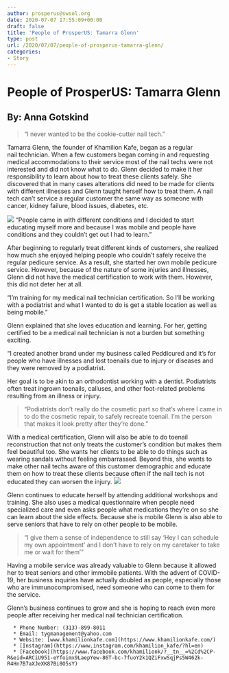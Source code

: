 ```yaml
---
author: prosperus@swsol.org
date: 2020-07-07 17:55:09+00:00
draft: false
title: 'People of ProsperUS: Tamarra Glenn'
type: post
url: /2020/07/07/people-of-prosperus-tamarra-glenn/
categories:
- Story
---
```


# People of ProsperUS: Tamarra Glenn




## By: Anna Gotskind




<blockquote>“I never wanted to be the cookie-cutter nail tech.”</blockquote>


Tamarra Glenn, the founder of Khamilion Kafe, began as a regular nail technician. When a few customers began coming in and requesting medical accommodations to their service most of the nail techs were not interested and did not know what to do. Glenn decided to make it her responsibility to learn about how to treat these clients safely. She discovered that in many cases alterations did need to be made for clients with different illnesses and Glenn taught herself how to treat them. A nail tech can’t service a regular customer the same way as someone with cancer, kidney failure, blood issues, diabetes, etc. 

![](http://localhost:1313/wp-content/uploads/2020/07/Screen-Shot-2020-07-07-at-12.40.41-PM-241x300.png)
“People came in with different conditions and I decided to start educating myself more and because I was mobile and people have conditions and they couldn’t get out I had to learn.”

After beginning to regularly treat different kinds of customers, she realized how much she enjoyed helping people who couldn’t safely receive the regular pedicure service. As a result, she started her own mobile pedicure service. However, because of the nature of some injuries and illnesses, Glenn did not have the medical certification to work with them. However, this did not deter her at all. 

“I’m training for my medical nail technician certification. So I’ll be working with a podiatrist and what I wanted to do is get a stable location as well as being mobile.”

Glenn explained that she loves education and learning. For her, getting certified to be a medical nail technician is not a burden but something exciting. 

“I created another brand under my business called Peddicured and it’s for people who have illnesses and lost toenails due to injury or diseases and they were removed by a podiatrist. 

Her goal is to be akin to an orthodontist working with a dentist. Podiatrists often treat ingrown toenails, calluses, and other foot-related problems resulting from an illness or injury.


<blockquote>“Podiatrists don’t really do the cosmetic part so that’s where I came in to do the cosmetic repair, to safely recreate toenail. I’m the person that makes it look pretty after they’re done.”</blockquote>


With a medical certification, Glenn will also be able to do toenail reconstruction that not only treats the customer’s condition but makes them feel beautiful too. She wants her clients to be able to do things such as wearing sandals without feeling embarrassed. Beyond this, she wants to make other nail techs aware of this customer demographic and educate them on how to treat these clients because often if the nail tech is not educated they can worsen the injury.
![](http://localhost:1313/wp-content/uploads/2020/07/Screen-Shot-2020-07-01-at-2.38.33-PM-244x300.png)


Glenn continues to educate herself by attending additional workshops and training. She also uses a medical questionnaire when people need specialized care and even asks people what medications they’re on so she can learn about the side effects. Because she is mobile Glenn is also able to serve seniors that have to rely on other people to be mobile.


<blockquote>“I give them a sense of independence to still say ‘Hey I can schedule my own appointment’ and I don’t have to rely on my caretaker to take me or wait for them’”</blockquote>


Having a mobile service was already valuable to Glenn because it allowed her to treat seniors and other immobile patients. With the advent of COVID-19, her business inquiries have actually doubled as people, especially those who are immunocompromised, need someone who can come to them for the service.

Glenn’s business continues to grow and she is hoping to reach even more people after receiving her medical nail technician certification. 



 	  * Phone Number: (313)-899-8011 
 	  * Email: tygmanagement@yahoo.com
 	  * Website: [www.khamilionkafe.com](https://www.khamilionkafe.com/)
 	  * [Instagram](https://www.instagram.com/khamilion_kafe/?hl=en)
 	  * [Facebook](https://www.facebook.com/khamilionk/?__tn__=%2Cd%2CP-R&eid=ARCiU951-eYfoimx9LaepYew-86T-bc-7fuoY2k1QZiFxwSqjPs5W462k-R4Hn7B7aXJeXK87Bi8O5sY)

